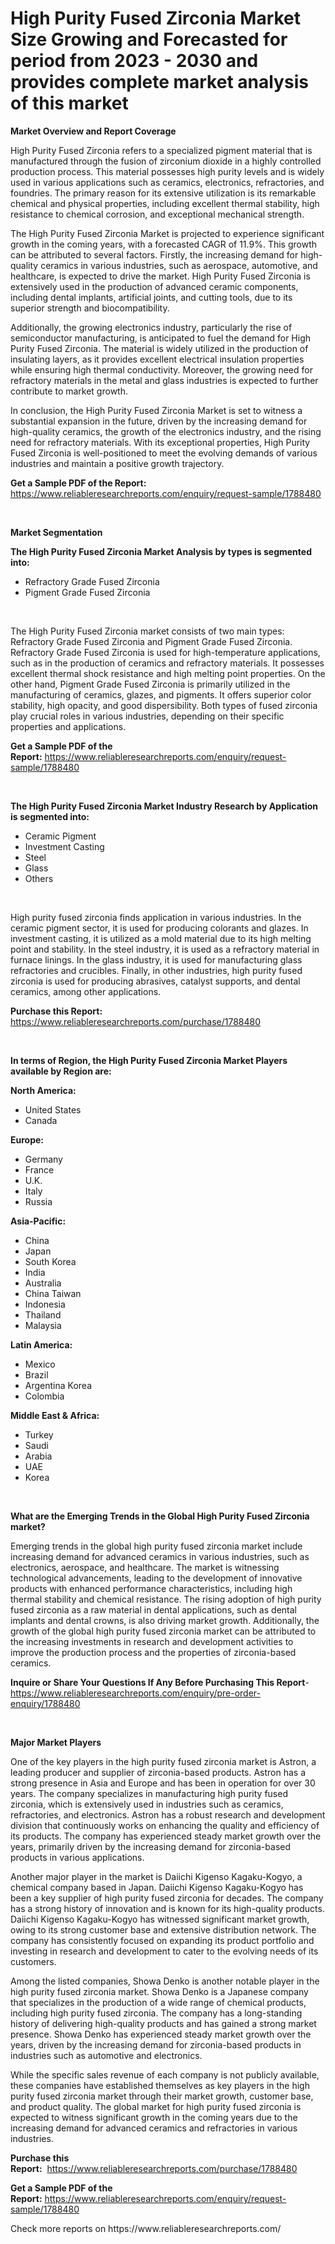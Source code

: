 <p><h1>High Purity Fused Zirconia Market Size Growing and Forecasted for period from 2023 - 2030 and provides complete market analysis of this market</h1></p><p><strong>Market Overview and Report Coverage</strong></p>
<p><p>High Purity Fused Zirconia refers to a specialized pigment material that is manufactured through the fusion of zirconium dioxide in a highly controlled production process. This material possesses high purity levels and is widely used in various applications such as ceramics, electronics, refractories, and foundries. The primary reason for its extensive utilization is its remarkable chemical and physical properties, including excellent thermal stability, high resistance to chemical corrosion, and exceptional mechanical strength.</p><p>The High Purity Fused Zirconia Market is projected to experience significant growth in the coming years, with a forecasted CAGR of 11.9%. This growth can be attributed to several factors. Firstly, the increasing demand for high-quality ceramics in various industries, such as aerospace, automotive, and healthcare, is expected to drive the market. High Purity Fused Zirconia is extensively used in the production of advanced ceramic components, including dental implants, artificial joints, and cutting tools, due to its superior strength and biocompatibility.</p><p>Additionally, the growing electronics industry, particularly the rise of semiconductor manufacturing, is anticipated to fuel the demand for High Purity Fused Zirconia. The material is widely utilized in the production of insulating layers, as it provides excellent electrical insulation properties while ensuring high thermal conductivity. Moreover, the growing need for refractory materials in the metal and glass industries is expected to further contribute to market growth.</p><p>In conclusion, the High Purity Fused Zirconia Market is set to witness a substantial expansion in the future, driven by the increasing demand for high-quality ceramics, the growth of the electronics industry, and the rising need for refractory materials. With its exceptional properties, High Purity Fused Zirconia is well-positioned to meet the evolving demands of various industries and maintain a positive growth trajectory.</p></p>
<p><strong>Get a Sample PDF of the Report:</strong> <a href="https://www.reliableresearchreports.com/enquiry/request-sample/1788480">https://www.reliableresearchreports.com/enquiry/request-sample/1788480</a></p>
<p>&nbsp;</p>
<p><strong>Market Segmentation</strong></p>
<p><strong>The High Purity Fused Zirconia Market Analysis by types is segmented into:</strong></p>
<p><ul><li>Refractory Grade Fused Zirconia</li><li>Pigment Grade Fused Zirconia</li></ul></p>
<p>&nbsp;</p>
<p><p>The High Purity Fused Zirconia market consists of two main types: Refractory Grade Fused Zirconia and Pigment Grade Fused Zirconia. Refractory Grade Fused Zirconia is used for high-temperature applications, such as in the production of ceramics and refractory materials. It possesses excellent thermal shock resistance and high melting point properties. On the other hand, Pigment Grade Fused Zirconia is primarily utilized in the manufacturing of ceramics, glazes, and pigments. It offers superior color stability, high opacity, and good dispersibility. Both types of fused zirconia play crucial roles in various industries, depending on their specific properties and applications.</p></p>
<p><strong>Get a Sample PDF of the Report:</strong>&nbsp;<a href="https://www.reliableresearchreports.com/enquiry/request-sample/1788480">https://www.reliableresearchreports.com/enquiry/request-sample/1788480</a></p>
<p>&nbsp;</p>
<p><strong>The High Purity Fused Zirconia Market Industry Research by Application is segmented into:</strong></p>
<p><ul><li>Ceramic Pigment</li><li>Investment Casting</li><li>Steel</li><li>Glass</li><li>Others</li></ul></p>
<p>&nbsp;</p>
<p><p>High purity fused zirconia finds application in various industries. In the ceramic pigment sector, it is used for producing colorants and glazes. In investment casting, it is utilized as a mold material due to its high melting point and stability. In the steel industry, it is used as a refractory material in furnace linings. In the glass industry, it is used for manufacturing glass refractories and crucibles. Finally, in other industries, high purity fused zirconia is used for producing abrasives, catalyst supports, and dental ceramics, among other applications.</p></p>
<p><strong>Purchase this Report:</strong>&nbsp; <a href="https://www.reliableresearchreports.com/purchase/1788480">https://www.reliableresearchreports.com/purchase/1788480</a></p>
<p>&nbsp;</p>
<p><strong>In terms of Region, the High Purity Fused Zirconia Market Players available by Region are:</strong></p>
<p>
    <p> <strong> North America: </strong>
        <ul>
            <li>United States</li>
            <li>Canada</li>
        </ul>
        </p> 
    <p> <strong> Europe: </strong>
        <ul>
            <li>Germany</li>
            <li>France</li>
            <li>U.K.</li>
            <li>Italy</li>
            <li>Russia</li>
        </ul>
        </p> 
    <p> <strong> Asia-Pacific: </strong>
        <ul>
            <li>China</li>
            <li>Japan</li>
            <li>South Korea</li>
            <li>India</li>
            <li>Australia</li>
            <li>China Taiwan</li>
            <li>Indonesia</li>
            <li>Thailand</li>
            <li>Malaysia</li>
        </ul>
        </p> 
    <p> <strong> Latin America: </strong>
        <ul>
            <li>Mexico</li>
            <li>Brazil</li>
            <li>Argentina Korea</li>
            <li>Colombia</li>
        </ul>
        </p> 
    <p> <strong> Middle East & Africa: </strong>
        <ul>
            <li>Turkey</li>
            <li>Saudi</li>
            <li>Arabia</li>
            <li>UAE</li>
            <li>Korea</li>
        </ul>
    </p>
    </p>
<p>&nbsp;</p>
<p><strong>What are the Emerging Trends in the Global High Purity Fused Zirconia market?</strong></p>
<p><p>Emerging trends in the global high purity fused zirconia market include increasing demand for advanced ceramics in various industries, such as electronics, aerospace, and healthcare. The market is witnessing technological advancements, leading to the development of innovative products with enhanced performance characteristics, including high thermal stability and chemical resistance. The rising adoption of high purity fused zirconia as a raw material in dental applications, such as dental implants and dental crowns, is also driving market growth. Additionally, the growth of the global high purity fused zirconia market can be attributed to the increasing investments in research and development activities to improve the production process and the properties of zirconia-based ceramics.</p></p>
<p><strong>Inquire or Share Your Questions If Any Before Purchasing This Report</strong>- <a href="https://www.reliableresearchreports.com/enquiry/pre-order-enquiry/1788480">https://www.reliableresearchreports.com/enquiry/pre-order-enquiry/1788480</a></p>
<p>&nbsp;</p>
<p><strong>Major Market Players</strong></p>
<p><p>One of the key players in the high purity fused zirconia market is Astron, a leading producer and supplier of zirconia-based products. Astron has a strong presence in Asia and Europe and has been in operation for over 30 years. The company specializes in manufacturing high purity fused zirconia, which is extensively used in industries such as ceramics, refractories, and electronics. Astron has a robust research and development division that continuously works on enhancing the quality and efficiency of its products. The company has experienced steady market growth over the years, primarily driven by the increasing demand for zirconia-based products in various applications.</p><p>Another major player in the market is Daiichi Kigenso Kagaku-Kogyo, a chemical company based in Japan. Daiichi Kigenso Kagaku-Kogyo has been a key supplier of high purity fused zirconia for decades. The company has a strong history of innovation and is known for its high-quality products. Daiichi Kigenso Kagaku-Kogyo has witnessed significant market growth, owing to its strong customer base and extensive distribution network. The company has consistently focused on expanding its product portfolio and investing in research and development to cater to the evolving needs of its customers.</p><p>Among the listed companies, Showa Denko is another notable player in the high purity fused zirconia market. Showa Denko is a Japanese company that specializes in the production of a wide range of chemical products, including high purity fused zirconia. The company has a long-standing history of delivering high-quality products and has gained a strong market presence. Showa Denko has experienced steady market growth over the years, driven by the increasing demand for zirconia-based products in industries such as automotive and electronics.</p><p>While the specific sales revenue of each company is not publicly available, these companies have established themselves as key players in the high purity fused zirconia market through their market growth, customer base, and product quality. The global market for high purity fused zirconia is expected to witness significant growth in the coming years due to the increasing demand for advanced ceramics and refractories in various industries.</p></p>
<p><strong>Purchase this Report:</strong>&nbsp;&nbsp;<a href="https://www.reliableresearchreports.com/purchase/1788480">https://www.reliableresearchreports.com/purchase/1788480</a></p>
<p></p>
<p><strong>Get a Sample PDF of the Report:</strong>&nbsp;<a href="https://www.reliableresearchreports.com/enquiry/request-sample/1788480">https://www.reliableresearchreports.com/enquiry/request-sample/1788480</a></p>
<p>Check more reports on https://www.reliableresearchreports.com/</p>
